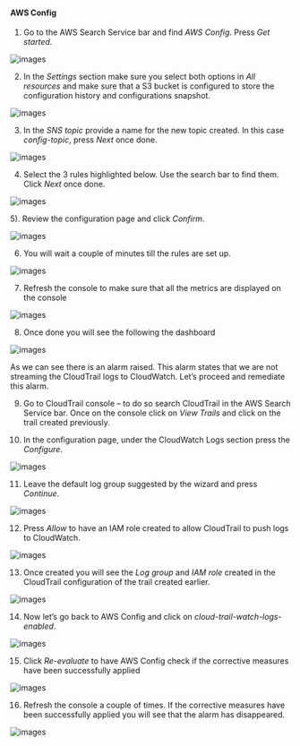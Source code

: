 #### AWS Config

1)  Go to the AWS Search Service bar and find *AWS Config*. Press *Get started*.

![images](images/1f913f3da05e7bddd31bbe4f2ae66eff.png)

2)  In the *Settings* section make sure you select both options in *All
    resources* and make sure that a S3 bucket is configured to store the
    configuration history and configurations snapshot.

![images](images/7b5b0af103e0179df544484801f14914.png)

3)  In the *SNS topic* provide a name for the new topic created. In this case
    *config-topic*, press *Next* once done.

![images](images/036c0dde57bac060954ae8fc4ff8c332.png)

4)  Select the 3 rules highlighted below. Use the search bar to find them. Click
    *Next* once done.

![images](images/a6966fb42a24a42322f3a8f6b6fcef18.png)

5).  Review the configuration page and click *Confirm*.

![images](images/de37869ace958028cfeabed59551966a.png)

6)  You will wait a couple of minutes till the rules are set up.

![images](images/92c267b2f113ff4908ef3ef5cbdf0862.png)

7)  Refresh the console to make sure that all the metrics are displayed on the
    console

![images](images/b7f2e48c1c44f5f73eb79f7c7000a658.png)

8)  Once done you will see the following the dashboard

![images](images/7d7b49f223c61764d8af1d1a00f597cb.png)

As we can see there is an alarm raised. This alarm states that we are not
streaming the CloudTrail logs to CloudWatch. Let’s proceed and remediate this
alarm.

9)  Go to CloudTrail console – to do so search CloudTrail in the AWS Search
    Service bar. Once on the console click on *View Trails* and click on the
    trail created previously.

10)  In the configuration page, under the CloudWatch Logs section press the
    *Configure*.

![images](images/6ca4ad538d4c9721fa5ee1deaf09ea43.png)

11)  Leave the default log group suggested by the wizard and press *Continue*.

![images](images/a857e16c7e873ae562fe0e594698d396.png)

12)  Press *Allow* to have an IAM role created to allow CloudTrail to push logs
    to CloudWatch.

![images](images/28cbbb799d10a2c90b2d82e1aa524aad.png)

13)  Once created you will see the *Log group* and *IAM role* created in the
    CloudTrail configuration of the trail created earlier.

![images](images/351dc23980958dc249d36d40ee4301e0.png)

14)  Now let’s go back to AWS Config and click on
    *cloud-trail-watch-logs-enabled*.

![images](images/b2f084545b9dd8d85b38518c78ee719b.png)

15)  Click *Re-evaluate* to have AWS Config check if the corrective measures have
    been successfully applied

![images](images/6135dc8f7b6170dd7e52af1695b18071.png)

16)  Refresh the console a couple of times. If the corrective measures have been
    successfully applied you will see that the alarm has disappeared.

![images](images/abe46a92e787db537b7921389463db05.png)

